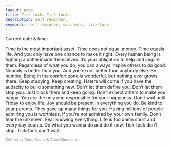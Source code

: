 ```yaml
---
layout: page
title: Tick-tock. Tick-tock.
description: Self reminder.
keywords: self reminder, manifesto, tick-tock
---
```


<p>Current date & time: <code id="myClock"></code></p>
<script>
var myClock = document.getElementById('myClock');
function renderTime () {
    var currentTime = new Date();
    var months = ["January", "February", "March", "April", "May", "June", "July", "August", "September", "October", "November", "December"];
    var mo = currentTime.getMonth();
  	var d = currentTime.getDate();
  	var y = currentTime.getFullYear();
    var h = currentTime.getHours();
    var m = currentTime.getMinutes();
    var s = currentTime.getSeconds();
    var ms = currentTime.getMilliseconds();
    if (h < 10) { h = "0" + h; }   
    if (m < 10) { m = "0" + m; }    
    if (s < 10) { s = "0" + s; }
    myClock.textContent = months[mo] + " " + d + ", " + y + " • " + h + ":" + m + ":" + s + ":" + ms;
    myClock.innerText = months[mo] + " " + d + ", " + y + " • " + h + ":" + m + ":" + s + ":" + ms;
}

setInterval(function(){
    renderTime();
}, 1);
</script>

Time is the most important asset. Time does not equal money. Time equals life. And you only have one chance to make it right. Every human being is fighting a battle inside themselves. It’s your obligation to help and inspire them. Regardless of what you do, you can always inspire others to do good. Nobody is better than you. And you’re not better than anybody else. Be humble. Being in the comfort zone is wonderful, but nothing ever grows there. Keep studying. Keep creating. Haters will come if you have the audacity to build something new. Don’t let them define you. Don’t let them stop you. Just block them and keep going. Don’t expect others to make you happy. You are the only one responsible for your happiness. Don’t wait until Friday to enjoy life. Joy should be present in everything you do. Be kind to your parents. They gave up many things for you. Having millions of people admiring you is worthless, if you’re not admired by your own family. Don’t fear the unknown. Fear knowing everything. Life is too damn short and every day counts. Do what you wanna do and do it now. Tick-tock don't stop. Tick-tock don't wait.

<small style="opacity:0.5">Written by Zeno Rocha & Carol Moreschi.</small>
